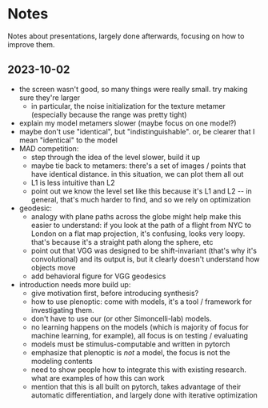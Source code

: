 # Notes

Notes about presentations, largely done afterwards, focusing on how to improve
them.

## 2023-10-02

- the screen wasn't good, so many things were really small. try making sure they're larger
  - in particular, the noise initialization for the texture metamer (especially because the range was pretty tight)
- explain my model metamers slower (maybe focus on one model?)
- maybe don't use "identical", but "indistinguishable". or, be clearer that I mean "identical" to the model
- MAD competition:
  - step through the idea of the level slower, build it up
  - maybe tie back to metamers: there's a set of images / points that have identical distance. in this situation, we can plot them all out
  - L1 is less intuitive than L2
  - point out we know the level set like this because it's L1 and L2 -- in general, that's much harder to find, and so we rely on optimization
- geodesic:
  - analogy with plane paths across the globe might help make this easier to understand: if you look at the path of a flight from NYC to London on a flat map projection, it's confusing, looks very loopy. that's because it's a straight path along the sphere, etc
  - point out that VGG was designed to be shift-invariant (that's why it's convolutional) and its output is, but it clearly doesn't understand how objects move
  - add behavioral figure for VGG geodesics
- introduction needs more build up:
  - give motivation first, before introducing synthesis?
  - how to use plenoptic: come with models, it's a tool / framework for investigating them.
  - don't have to use our (or other Simoncelli-lab) models.
  - no learning happens on the models (which is majority of focus for machine learning, for example), all focus is on testing / evaluating
  - models must be stimulus-computable and written in pytorch
  - emphasize that plenoptic is *not* a model, the focus is not the modeling contents
  - need to show people how to integrate this with existing research. what are examples of how this can work
  - mention that this is all built on pytorch, takes advantage of their automatic differentiation, and largely done with iterative optimization
